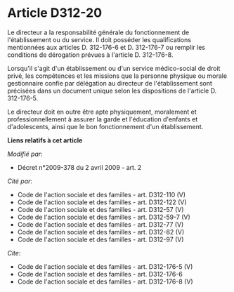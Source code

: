 # Article D312-20

Le directeur a la responsabilité générale du fonctionnement de l'établissement ou du service. Il doit posséder les
qualifications mentionnées aux articles D. 312-176-6 et D. 312-176-7 ou remplir les conditions de dérogation prévues à
l'article D. 312-176-8. 

Lorsqu'il s'agit d'un établissement ou d'un service médico-social de droit privé, les compétences et les missions que la
personne physique ou morale gestionnaire confie par délégation au directeur de l'établissement sont précisées dans un
document unique selon les dispositions de l'article D. 312-176-5. 

Le directeur doit en outre être apte physiquement, moralement et professionnellement à assurer la garde et l'éducation
d'enfants et d'adolescents, ainsi que le bon fonctionnement d'un établissement.

**Liens relatifs à cet article**

_Modifié par_:

  - Décret n°2009-378 du 2 avril 2009 - art. 2

_Cité par_:

  - Code de l'action sociale et des familles - art. D312-110 (V)
  - Code de l'action sociale et des familles - art. D312-122 (V)
  - Code de l'action sociale et des familles - art. D312-57 (V)
  - Code de l'action sociale et des familles - art. D312-59-7 (V)
  - Code de l'action sociale et des familles - art. D312-77 (V)
  - Code de l'action sociale et des familles - art. D312-82 (V)
  - Code de l'action sociale et des familles - art. D312-97 (V)

_Cite_:

  - Code de l'action sociale et des familles - art. D312-176-5 (V)
  - Code de l'action sociale et des familles - art. D312-176-6
  - Code de l'action sociale et des familles - art. D312-176-8 (V)
